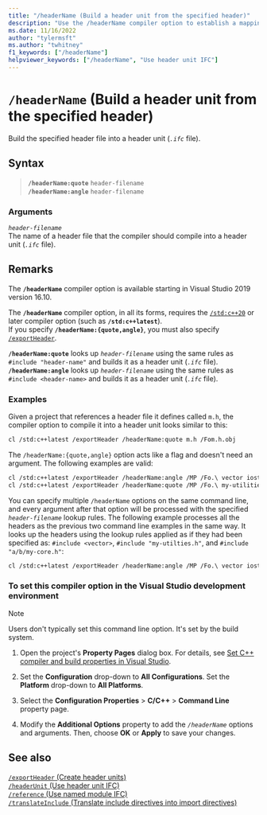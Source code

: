```yaml
---
title: "/headerName (Build a header unit from the specified header)"
description: "Use the /headerName compiler option to establish a mapping between a header file and the header unit to build."
ms.date: 11/16/2022
author: "tylermsft"
ms.author: "twhitney"
f1_keywords: ["/headerName"]
helpviewer_keywords: ["/headerName", "Use header unit IFC"]
---
```

# `/headerName` (Build a header unit from the specified header)

Build the specified header file into a header unit (*`.ifc`* file).

## Syntax

> **`/headerName:quote`** `header-filename`\
> **`/headerName:angle`** `header-filename`

### Arguments

*`header-filename`*\
The name of a header file that the compiler should compile into a header unit (*`.ifc`* file).

## Remarks

The **`/headerName`** compiler option is available starting in Visual Studio 2019 version 16.10.

The **`/headerName`** compiler option, in all its forms, requires the [`/std:c++20`](std-specify-language-standard-version.md) or later compiler option (such as **`/std:c++latest`**).\
If you specify **`/headerName:{quote,angle}`**, you must also specify [`/exportHeader`](module-exportheader.md).

**`/headerName:quote`** looks up *`header-filename`* using the same rules as `#include "header-name"` and builds it as a header unit (*`.ifc`* file).\
**`/headerName:angle`** looks up *`header-filename`* using the same rules as `#include <header-name>` and builds it as a header unit (*`.ifc`* file).

### Examples

Given a project that references a header file it defines called `m.h`, the compiler option to compile it into a header unit looks similar to this:

```Bash
cl /std:c++latest /exportHeader /headerName:quote m.h /Fom.h.obj
```

The `/headerName:{quote,angle}` option acts like a flag and doesn't need an argument. The following examples are valid:

```Bash
cl /std:c++latest /exportHeader /headerName:angle /MP /Fo.\ vector iostream algorithm
cl /std:c++latest /exportHeader /headerName:quote /MP /Fo.\ my-utilities.h a/b/my-core.h
```

You can specify multiple `/headerName` options on the same command line, and every argument after that option will be processed with the specified *`header-filename`* lookup rules. The following example processes all the headers as the previous two command line examples in the same way. It looks up the headers using the lookup rules applied as if they had been specified as: `#include <vector>`, `#include "my-utilties.h"`, and `#include "a/b/my-core.h"`:

```bash
cl /std:c++latest /exportHeader /headerName:angle /MP /Fo.\ vector iostream algorithm /headerName:quote my-utilities.h a/b/my-core.h
```

### To set this compiler option in the Visual Studio development environment

> [!NOTE]
> Users don't typically set this command line option. It's set by the build system.

1. Open the project's **Property Pages** dialog box. For details, see [Set C++ compiler and build properties in Visual Studio](../working-with-project-properties.md).

1. Set the **Configuration** drop-down to **All Configurations**. Set the **Platform** drop-down to **All Platforms**.

1. Select the **Configuration Properties** > **C/C++** > **Command Line** property page.

1. Modify the **Additional Options** property to add the *`/headerName`* options and arguments. Then, choose **OK** or **Apply** to save your changes.

## See also

[`/exportHeader` (Create header units)](module-exportheader.md)\
[`/headerUnit` (Use header unit IFC)](headerunit.md)\
[`/reference` (Use named module IFC)](module-reference.md)\
[`/translateInclude` (Translate include directives into import directives)](translateinclude.md)
